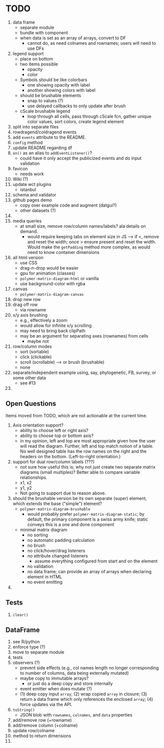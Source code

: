 TODO
====

1. data frame
	-	separate module
	-	bundle with component
	-	when data is set as an array of arrays, convert to DF
		- 	cannot do, as need colnames and rownames; users will need to use DFs
2. legend support
	-	place on bottom
	-	two items possible
		-	opacity
		-	color
	-	Symbols should be like colorbars
		-	one showing opacity with label
		-	another showing colors with label
	-	should be brushable elements
		-	snap to values (?)
		-	use delayed callbacks to only update after brush
	- 	cScale brushable legend
		-	loop through all cells, pass through cScale fcn, gather unique color values, sort colors, create legend element
3. split into separate files
4. rowdragend/coldragend events
5. add `events` attribute to the README.
6. `config` method
7. update README regarding df
8. `on()` as an alias to `addEventListener()`?
	- could have it only accept the publicized events and do input validation
9. favicon
	-	needs work
10. Wiki (?)
11. update wct plugins
	-	istanbul
12. schema and validator
13. github pages demo
	- 	copy over example code and augment (datgui?)
	- 	other datasets (?)
14. 
15. media queries
	-	at small size, remove row/column names/labels? ala details on demand.
		-	would require keeping tabs on element size in JS --> if <, remove and reset the width; once > ensure present and reset the width. Would make the `getPadding` method more complex, as would need to know container dimensions
16. all html version
	-	use CSS
	-	drag-n-drop would be easier
	-	gpu for animation (classes)
	-	`polymer-matrix-diagram-html` or vanilla
	-	use background-color with rgba
17. canvas
	-	`polymer-matrix-diagram-canvas`
18. drop new row
19. drag off row
	-	via rowname
20. x/y axis brushing
	-	e.g., effectively a zoom
	-	would allow for infinite x/y scrolling
	-	may need to bring back clipPath
	- 	may be an argument for separating axes (rownames) from cells
		-	maybe not
21. row/column modes
	-	sort (sortable)
	-	click (clickable)
	-	scroll (scrollable) --> or brush (brushable)
	- 	none
22. separate/independent example using, say, phylogenetic, FB, survey, or some other data
	- 	see #13
23. 


## Open Questions

Items moved from TODO, which are not actionable at the current time.

1. Axis orientation support?
	-	ability to choose left or right axis?
	-	ability to choose top or bottom axis?
	-	in my opinion, left and top are most appropriate given how the user will read the diagram. Further, left and top match notion of a table. No well designed table has the row names on the right and the headers on the bottom. (Left-to-right orientation.)
2. support for dual row/column labels (???)
	-	not sure how useful this is; why not just create two separate matrix diagrams (small multiples)? Better able to compare variable relationships.
	-	x1, x2
	-	y1, y2
	-	Not going to support due to reason above.
3. should the brushable version be its own separate (super) element, which extends the base ("simple") element?
	-	`polymer-matrix-diagram-brushable`
		- 	would probably prefer `polymer-matrix-diagram-static`; by default, the primary component is a swiss army knife; static conveys this is a one and done component
	- 	minimal matrix diagram
		-	no sorting
		-	no automatic padding calculation
		-	no brush
		-	no click/hover/drag listeners
		-	no attribute changed listeners
			-	assume everything configured from start and on the element
		- 	no validation
		-	no data frame; can provide an array of arrays when declaring element in HTML
		-	no event emitting
4. 



## Tests

1. `clear()`


## DataFrame

1. see R/python
2. enforce type (?)
3. move to separate module
4. tests
5. observers (?)
	-	prevent side effects (e.g., col names length no longer corresponding to number of columns, data being externally mutated)
	- 	maybe copy to immutable arrays?
		- 	or just do a deep copy and store internally
	-	event emitter when does mutate (?)
	-	(1) deep copy input `array`; (2) wrap copied `array` in closure; (3) return a data frame which only references the enclosed `array`; (4) force updates via the API.
6. `toString()`
	- 	JSON blob with `rownames`, `colnames`, and `data` properties
7. add/remove row (+rowname)
8. add/remove column (+colname)
9. update row/colname
10. method to return dimensions
11. 



